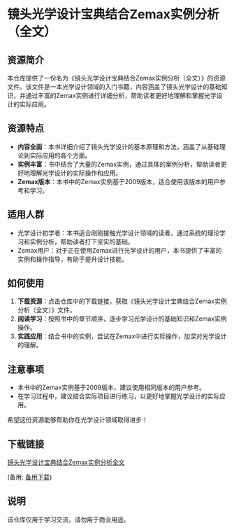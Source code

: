 # 镜头光学设计宝典结合Zemax实例分析（全文）

## 资源简介

本仓库提供了一份名为《镜头光学设计宝典结合Zemax实例分析（全文）》的资源文件。该文件是一本光学设计领域的入门书籍，内容涵盖了镜头光学设计的基础知识，并通过丰富的Zemax实例进行详细分析，帮助读者更好地理解和掌握光学设计的实际应用。

## 资源特点

- **内容全面**：本书详细介绍了镜头光学设计的基本原理和方法，涵盖了从基础理论到实际应用的各个方面。
- **实例丰富**：书中结合了大量的Zemax实例，通过具体的案例分析，帮助读者更好地理解光学设计的实际操作和应用。
- **Zemax版本**：本书中的Zemax实例基于2009版本，适合使用该版本的用户参考和学习。

## 适用人群

- 光学设计初学者：本书适合刚刚接触光学设计领域的读者，通过系统的理论学习和实例分析，帮助读者打下坚实的基础。
- Zemax用户：对于正在使用Zemax进行光学设计的用户，本书提供了丰富的实例和操作指导，有助于提升设计技能。

## 如何使用

1. **下载资源**：点击仓库中的下载链接，获取《镜头光学设计宝典结合Zemax实例分析（全文）》文件。
2. **阅读学习**：按照书中的章节顺序，逐步学习光学设计的基础知识和Zemax实例操作。
3. **实践应用**：结合书中的实例，尝试在Zemax中进行实际操作，加深对光学设计的理解。

## 注意事项

- 本书中的Zemax实例基于2009版本，建议使用相同版本的用户参考。
- 在学习过程中，建议结合实际项目进行练习，以更好地掌握光学设计的实际应用。

希望这份资源能够帮助你在光学设计领域取得进步！

## 下载链接
[镜头光学设计宝典结合Zemax实例分析全文](https://pan.quark.cn/s/ca2729bd7a82) 

(备用: [备用下载](https://pan.baidu.com/s/1nKyxllZ1FuRSCQq5jQ-0JQ?pwd=1234))

## 说明

该仓库仅用于学习交流，请勿用于商业用途。

